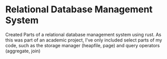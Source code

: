 # Relational Database Management System

Created Parts of a relational database management system using rust. As this was part of an academic project, I've only included select parts of my code, such as the storage manager (heapfile, page) and query operators (aggregate, join)


